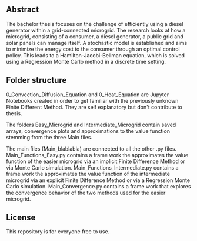 ## Abstract

The bachelor thesis focuses on the challenge of efficiently using a diesel generator within a grid-connected microgrid. The research looks at how a microgrid, consisting of a consumer, a diesel generator, a public grid and solar panels can manage itself. A stochastic model is established and aims to minimize the energy cost to the consumer through an optimal control policy. This leads to a Hamilton-Jacobi-Bellman equation, which is solved using a Regression Monte Carlo method in a discrete time setting.


## Folder structure

0_Convection_Diffusion_Equation and 0_Heat_Equation are Jupyter Notebooks created in order to get familiar with the previously unknown Finite Different Method. They are self explanatory but don't contribute to thesis.

The folders Easy_Microgrid and Intermediate_Microgrid contain saved arrays, convergence plots and approximations to the value function stemming from the three Main files.

The main files (Main_blablabla) are connected to all the other .py files.
Main_Functions_Easy.py contains a frame work the approximates the value function of the easier microgrid via an implicit Finite Difference Method or via Monte Carlo simulation.
Main_Functions_Intermediate.py contains a frame work the approximates the value function of the intermediate microgrid via an explicit Finite Difference Method or via a Regression Monte Carlo simulation.
Main_Convergence.py contains a frame work that explores the convergence behavior of the two methods used for the easier microgrid.



## License
This repository is for everyone free to use.